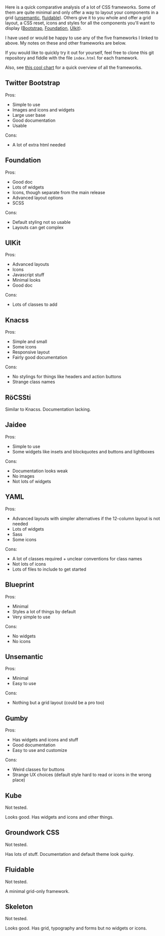 Here is a quick comparative analysis of a lot of CSS frameworks. Some of them are quite minimal and only offer a way to layout your components in a grid ([unsemantic](http://unsemantic.com/), [fluidable](http://fluidable.com/)). Others give it to you whole and offer a grid layout, a CSS reset, icons and styles for all the components you'll want to display ([Bootstrap](http://getbootstrap.com/), [Foundation](http://foundation.zurb.com/), [UIkit](http://www.getuikit.com/)).

I have used or would be happy to use any of the five frameworks I linked to above. My notes on these and other frameworks are below.

If you would like to quickly try it out for yourself, feel free to clone this git repository and fiddle with the file `index.html` for each framework.

Also, see [this cool chart](http://usablica.github.io/front-end-frameworks/compare.html) for a quick overview of all the frameworks.

## Twitter Bootstrap
Pros:

- Simple to use
- Images and icons and widgets
- Large user base
- Good documentation
- Usable

Cons:

- A lot of extra html needed

## Foundation
Pros:

- Good doc
- Lots of widgets
- Icons, though separate from the main release
- Advanced layout options
- SCSS

Cons:

- Default styling not so usable
- Layouts can get complex

## UIKit
Pros:

- Advanced layouts
- Icons
- Javascript stuff
- Minimal looks
- Good doc

Cons:

- Lots of classes to add

## Knacss
Pros:

- Simple and small
- Some icons
- Responsive layout
- Fairly good documentation

Cons:

- No stylings for things like headers and action buttons
- Strange class names


## RöCSSti
Similar to Knacss. Documentation lacking.

## Jaidee
Pros:

- Simple to use
- Some widgets like insets and blockquotes and buttons and lightboxes

Cons:

- Documentation looks weak
- No images
- Not lots of widgets

## YAML
Pros:

- Advanced layouts with simpler alternatives if the 12-column layout is not needed
- Lots of widgets
- Sass
- Some icons

Cons:

- A lot of classes required + unclear conventions for class names
- Not lots of icons
- Lots of files to include to get started

## Blueprint
Pros:

- Minimal
- Styles a lot of things by default
- Very simple to use

Cons:

- No widgets
- No icons

## Unsemantic
Pros:

- Minimal
- Easy to use

Cons:

- Nothing but a grid layout (could be a pro too)

## Gumby
Pros:

- Has widgets and icons and stuff
- Good documentation
- Easy to use and customize

Cons:

- Weird classes for buttons
- Strange UX choices (default style hard to read or icons in the wrong place)

## Kube
Not tested.

Looks good. Has widgets and icons and other things.

## Groundwork CSS
Not tested.

Has lots of stuff. Documentation and default theme look quirky.

## Fluidable
Not tested.

A minimal grid-only framework.

## Skeleton
Not tested.

Looks good. Has grid, typography and forms but no widgets or icons.
